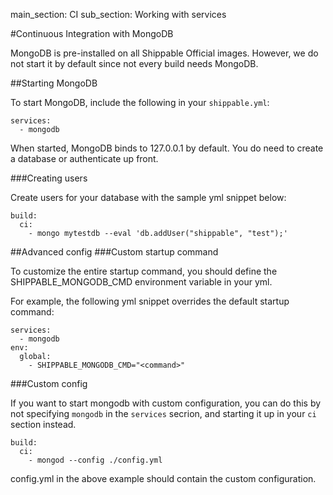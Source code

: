 main_section: CI
sub_section: Working with services

#Continuous Integration with MongoDB

MongoDB is pre-installed on all Shippable Official images. However, we do not start it by default since not every build needs MongoDB.

##Starting MongoDB

To start MongoDB, include the following in your `shippable.yml`:

```
services:
  - mongodb
```

When started, MongoDB binds to 127.0.0.1 by default. You do need to create a database or authenticate up front.

###Creating users

Create users for your database with the sample yml snippet below:

```
build:
  ci:
    - mongo mytestdb --eval 'db.addUser("shippable", "test");'

```

##Advanced config
###Custom startup command

To customize the entire startup command, you should define the SHIPPABLE_MONGODB_CMD environment variable in your yml.

For example, the following yml snippet overrides the default startup command:

```
services:
  - mongodb
env:
  global:
    - SHIPPABLE_MONGODB_CMD="<command>"
```

###Custom config

If you want to start mongodb with custom configuration, you can do this by not specifying `mongodb` in the `services` secrion, and starting it up in your `ci` section instead.

```
build:
  ci:
    - mongod --config ./config.yml

```
config.yml in the above example should contain the custom configuration.
